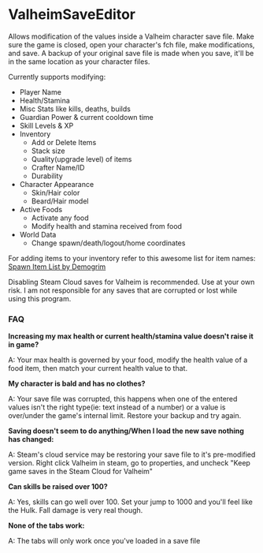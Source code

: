 # ValheimSaveEditor
Allows modification of the values inside a Valheim character save file. Make sure the game is closed, open your character's fch file, make modifications, and save. A backup of your original save file is made when you save, it'll be in the same location as your character files.

Currently supports modifying:
* Player Name
* Health/Stamina
* Misc Stats like kills, deaths, builds
* Guardian Power & current cooldown time
* Skill Levels & XP
* Inventory
  * Add or Delete Items
  * Stack size
  * Quality(upgrade level) of items
  * Crafter Name/ID
  * Durability
* Character Appearance
  * Skin/Hair color
  * Beard/Hair model
* Active Foods
  * Activate any food
  * Modify health and stamina received from food
* World Data
  * Change spawn/death/logout/home coordinates

For adding items to your inventory refer to this awesome list for item names:
[Spawn Item List by Demogrim](https://www.reddit.com/r/valheim/comments/lig8ml/spawn_item_command_list/)

Disabling Steam Cloud saves for Valheim is recommended. Use at your own risk. I am not responsible for any saves that are corrupted or lost while using this program.

### FAQ
__Increasing my max health or current health/stamina value doesn't raise it in game?__

A: Your max health is governed by your food, modify the health value of a food item, then match your current health value to that.

__My character is bald and has no clothes?__

A: Your save file was corrupted, this happens when one of the entered values isn't the right type(ie: text instead of a number) or a value is over/under the game's internal limit. Restore your backup and try again.

__Saving doesn't seem to do anything/When I load the new save nothing has changed:__

A: Steam's cloud service may be restoring your save file to it's pre-modified version. Right click Valheim in steam, go to properties, and uncheck "Keep game saves in the Steam Cloud for Valheim"

__Can skills be raised over 100?__

A: Yes, skills can go well over 100. Set your jump to 1000 and you'll feel like the Hulk. Fall damage is very real though.

__None of the tabs work:__

A: The tabs will only work once you've loaded in a save file
